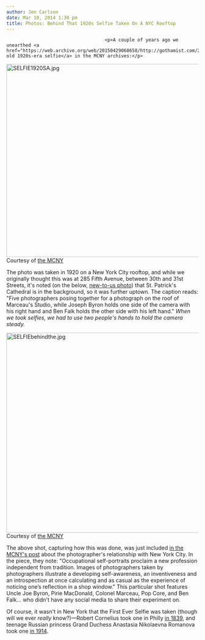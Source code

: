 ```yaml
---
author: Jen Carlson
date: Mar 10, 2014 1:30 pm
title: Photos: Behind That 1920s Selfie Taken On A NYC Rooftop
---
```


	
										<p>A couple of years ago we unearthed <a href="https://web.archive.org/web/20150429060658/http://gothamist.com/2012/11/09/photo_is_this_the_first_selfie.php">this old 1920s-era selfie</a> in the MCNY archives:</p>

<p><span class="mt-enclosure mt-enclosure-image" style="display: inline;"> <img alt="SELFIE1920SA.jpg" src="https://web.archive.org/web/20150429060658im_/http://gothamist.com/attachments/arts_jen/SELFIE1920SA.jpg" width="640" height="506" class="image-none"> </span><br>
<span class="photo_caption">Courtesy of <a href="https://web.archive.org/web/20150429060658/http://collections.mcny.org/">the MCNY</a></span></p>

<p>The photo was taken in 1920 on a New York City rooftop, and while we originally thought this was at 285 Fifth Avenue, between 30th and 31st Streets, it&apos;s noted (on the below, <a href="https://web.archive.org/web/20150429060658/http://collections.mcny.org/C.aspx?VP3=SearchResult_VPage&amp;VBID=24UP1GVKB8UO&amp;SMLS=1">new-to-us photo</a>) that St. Patrick&apos;s Cathedral is in the background, so it was further uptown. The caption reads: &quot;Five photographers posing together for a photograph on the roof of Marceau&apos;s Studio, while Joseph Byron holds one side of the camera with his right hand and Ben Falk holds the other side with his left hand.&quot; <em>When we took selfies, we had to use two people&apos;s hands to hold the camera steady.</em></p>

<p><span class="mt-enclosure mt-enclosure-image" style="display: inline;"> <img alt="SELFIEbehindthe.jpg" src="https://web.archive.org/web/20150429060658im_/http://gothamist.com/attachments/arts_jen/SELFIEbehindthe.jpg" width="640" height="524" class="image-none"> </span><br>
<span class="photo_caption">Courtesy of <a href="https://web.archive.org/web/20150429060658/http://collections.mcny.org/">the MCNY</a></span></p>

<p>The above shot, capturing how this was done, was just included <a href="https://web.archive.org/web/20150429060658/http://mcnyblog.org/2013/02/26/the-photographers-mirror-2/">in the MCNY&apos;s post</a> about the photographer&apos;s relationship with New York City. In the piece, they note: &quot;Occupational self-portraits proclaim a new profession independent from tradition. Images of photographers taken by photographers illustrate a developing self-awareness, an inventiveness and an introspection at once calculating and as casual as the experience of noticing one&#x2019;s reflection in a shop window.&quot; This particular shot features Uncle Joe Byron, Pirie MacDonald, Colonel Marceau, Pop Core, and Ben Falk... who didn&apos;t have any social media to share their experiment on.</p>

<p>Of course, it wasn&apos;t in New York that the First Ever Selfie was taken (though will we ever <em>really</em> know?)&#x2014;Robert Cornelius took one in Philly <a href="https://web.archive.org/web/20150429060658/http://publicdomainreview.org/collections/robert-cornelius-self-portrait-the-first-ever-selfie-1839/">in 1839</a>, and teenage Russian princess Grand Duchess Anastasia Nikolaevna Romanova took one <a href="https://web.archive.org/web/20150429060658/http://www.news.com.au/technology/these-old-selfies-dating-back-to-the-1800s-will-blow-your-mind/story-e6frfro0-1226741497253">in 1914</a>.</p>					
										
									
				